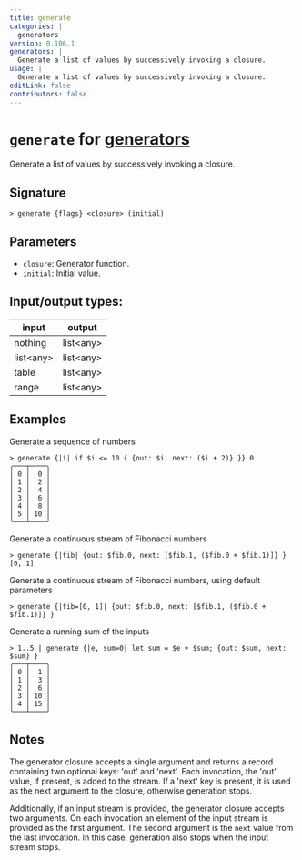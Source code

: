 ```yaml
---
title: generate
categories: |
  generators
version: 0.106.1
generators: |
  Generate a list of values by successively invoking a closure.
usage: |
  Generate a list of values by successively invoking a closure.
editLink: false
contributors: false
---
```

<!-- This file is automatically generated. Please edit the command in https://github.com/nushell/nushell instead. -->

# `generate` for [generators](/commands/categories/generators.md)

<div class='command-title'>Generate a list of values by successively invoking a closure.</div>

## Signature

```> generate {flags} <closure> (initial)```

## Parameters

 -  `closure`: Generator function.
 -  `initial`: Initial value.


## Input/output types:

| input     | output    |
| --------- | --------- |
| nothing   | list&lt;any&gt; |
| list&lt;any&gt; | list&lt;any&gt; |
| table     | list&lt;any&gt; |
| range     | list&lt;any&gt; |
## Examples

Generate a sequence of numbers
```nu
> generate {|i| if $i <= 10 { {out: $i, next: ($i + 2)} }} 0
╭───┬────╮
│ 0 │  0 │
│ 1 │  2 │
│ 2 │  4 │
│ 3 │  6 │
│ 4 │  8 │
│ 5 │ 10 │
╰───┴────╯

```

Generate a continuous stream of Fibonacci numbers
```nu
> generate {|fib| {out: $fib.0, next: [$fib.1, ($fib.0 + $fib.1)]} } [0, 1]

```

Generate a continuous stream of Fibonacci numbers, using default parameters
```nu
> generate {|fib=[0, 1]| {out: $fib.0, next: [$fib.1, ($fib.0 + $fib.1)]} }

```

Generate a running sum of the inputs
```nu
> 1..5 | generate {|e, sum=0| let sum = $e + $sum; {out: $sum, next: $sum} }
╭───┬────╮
│ 0 │  1 │
│ 1 │  3 │
│ 2 │  6 │
│ 3 │ 10 │
│ 4 │ 15 │
╰───┴────╯

```

## Notes
The generator closure accepts a single argument and returns a record
containing two optional keys: 'out' and 'next'. Each invocation, the 'out'
value, if present, is added to the stream. If a 'next' key is present, it is
used as the next argument to the closure, otherwise generation stops.

Additionally, if an input stream is provided, the generator closure accepts two
arguments. On each invocation an element of the input stream is provided as the
first argument. The second argument is the `next` value from the last invocation.
In this case, generation also stops when the input stream stops.